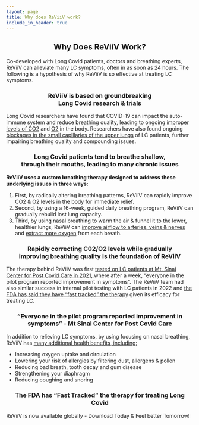 ```yaml
---
layout: page
title: Why does ReViiV work?
include_in_header: true
---
```


<h2 align="center"> Why Does ReViiV Work? </h2>

Co-developed with Long Covid patients, doctors and breathing experts, ReViiV can alleviate many LC symptoms, often in as soon as 24 hours.  The following is a hypothesis of why ReViiV is so effective at treating LC symptoms.

<h3 align="center"> ReViiV is based on groundbreaking<br>Long Covid research & trials </h3>

Long Covid researchers have found that COVID-19 can impact the auto-immune system and reduce breathing quality, leading to ongoing [improper levels of CO2](https://www.theatlantic.com/newsletters/archive/2021/03/atlantic-daily-understanding-long-covid/618232/) and [O2](https://www.frontiersin.org/articles/10.3389/fcimb.2022.861703/full) in the body.  Researchers have also found ongoing [blockages in the small capillaries of the upper lungs](https://doi.org/10.1148/radiol.220492) of LC patients, further impairing breathing quality and compounding issues.

<h3 align="center"> Long Covid patients tend to breathe shallow,<br>through their mouths, leading to many chronic issues </h3>

**ReViiV uses a custom breathing therapy designed to address these underlying issues in three ways:**  

1. First, by radically altering breathing patterns, ReViiV can rapidly improve CO2 & O2 levels in the body for immediate relief.
1. Second, by using a 16-week, guided daily breathing program, ReViiV can gradually rebuild lost lung capacity.  
1. Third, by using nasal breathing to warm the air & funnel it to the lower, healthier lungs, ReViiV can [improve airflow to arteries, veins & nerves](https://www.healthline.com/health/nose-breathing#:~:text=Nose%20breathing%20is%20more%20beneficial,bad%20breath%20and%20gum%20inflammation.) and [extract more oxygen](https://www.drgalante.com/sleep-apnea/benefits-breathing-through-nose/) from each breath.  

<h3 align="center"> Rapidly correcting C02/O2 levels while gradually<br>improving breathing quality is the foundation of ReViiV </h3>

The therapy behind ReViiV was first [tested on LC patients at Mt. Sinai Center for Post Covid Care in 2021, ](https://www.theatlantic.com/newsletters/archive/2021/03/atlantic-daily-understanding-long-covid/618232/)where after a week, “everyone in the pilot program reported improvement in symptoms”.  The ReViiV team had also similar success in internal pilot testing with LC patients in 2022 and [the FDA has said they have “fast tracked” the therapy](https://www.theatlantic.com/newsletters/archive/2021/03/atlantic-daily-understanding-long-covid/618232/) given its efficacy for treating LC.  

<h3 align="center"> “Everyone in the pilot program reported improvement in<br>symptoms” - Mt Sinai Center for Post Covid Care </h3>

In addition to relieving LC symptoms, by using focusing on nasal breathing, ReViiV has [many additional health benefits, including:  ](https://www.healthline.com/health/nose-breathing#:~:text=Nose%20breathing%20is%20more%20beneficial,bad%20breath%20and%20gum%20inflammation.) 

- Increasing oxygen uptake and circulation
- Lowering your risk of allergies by filtering dust, allergens & pollen
- Reducing bad breath, tooth decay and gum disease
- Strengthening your diaphragm
- Reducing coughing and snoring

<h3 align="center"> The FDA has “Fast Tracked” the therapy for treating Long Covid </h3>

ReViiV is now available globally - Download Today & Feel better Tomorrow!

